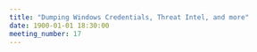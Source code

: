 ```yaml
---
title: "Dumping Windows Credentials, Threat Intel, and more"
date: 1900-01-01 18:30:00
meeting_number: 17
---
```

